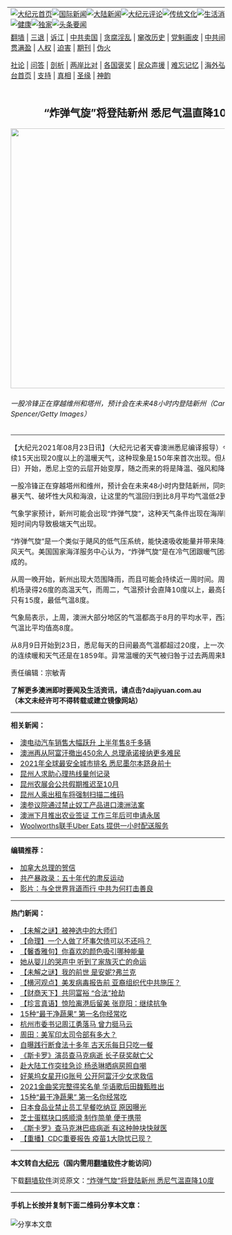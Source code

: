 <a name="1" id="1" target="_blank"></a><span id="1"></span>
<table align=center border="0"><tr><td colspan="2" VALIGN=TOP><a href="https://github.com/tjuayn320/djy/blob/master/gb/nf1351518.md#1"><img src="https://raw.githubusercontent.com/tjuayn320/www/master/t/djy/1.jpg" title="大纪元首页" alt="大纪元首页"></a><a href="https://github.com/tjuayn320/djy/blob/master/gb/n24hr.md#1"><img src="https://raw.githubusercontent.com/tjuayn320/www/master/t/djy/3.jpg" title="国际新闻" alt="国际新闻"></a><a href="https://github.com/tjuayn320/djy/blob/master/gb/nsc413.md#1"><img src="https://raw.githubusercontent.com/tjuayn320/www/master/t/djy/4.jpg" title="大陆新闻" alt="大陆新闻"></a><a href="https://github.com/tjuayn320/djy/blob/master/gb/news392.md#1"><img src="https://raw.githubusercontent.com/tjuayn320/www/master/t/djy/5.jpg" title="大纪元评论" alt="大纪元评论"></a><a href="https://github.com/tjuayn320/djy/blob/master/gb/news2007.md#1"><img src="https://raw.githubusercontent.com/tjuayn320/www/master/t/djy/6.jpg" title="传统文化" alt="传统文化"></a><a href="https://github.com/tjuayn320/djy/blob/master/gb/news2008.md#1"><img src="https://raw.githubusercontent.com/tjuayn320/www/master/t/djy/7.jpg" title="生活消费" alt="生活消费"></a><a href="https://github.com/tjuayn320/djy/blob/master/gb/ncyule.md#1"><img src="https://raw.githubusercontent.com/tjuayn320/www/master/t/djy/8.jpg" title="娱乐休闲" alt="娱乐休闲"></a><a href="https://github.com/tjuayn320/djy/blob/master/gb/nsc1002.md#1"><img src="https://raw.githubusercontent.com/tjuayn320/www/master/t/djy/9.jpg" title="健康" alt="健康"></a><a href="https://github.com/tjuayn320/djy/blob/master/gb/nf6092.md#1"><img src="https://raw.githubusercontent.com/tjuayn320/www/master/t/djy/10a.jpg" title="独家" alt="独家"></a><a href="https://github.com/tjuayn320/djy/blob/master/gb/nf4514.md#1"><img src="https://raw.githubusercontent.com/tjuayn320/www/master/t/djy/12a.jpg" title="头条要闻" alt="头条要闻"></a></td></tr>
<tr><td colspan="2" VALIGN=TOP><a target="_blank" href="https://github.com/tjuayn320/www/blob/master/README.md?zsrh#1">翻墙</a> | <a target="_blank" href="https://github.com/tjuayn320/djy/blob/master/gb/nf5657.md#1">三退</a> | <a target="_blank" href="https://github.com/tjuayn320/djy/blob/master/gb/nf6124.md#1">诉江</a> | <a target="_blank" href="https://github.com/tjuayn320/djy/blob/master/gb/nf1176117.md#1">中共卖国</a> | <a target="_blank" href="https://github.com/tjuayn320/djy/blob/master/gb/nf5773.md#1">贪腐淫乱</a> | <a target="_blank" href="https://github.com/tjuayn320/djy/blob/master/gb/nf1176115.md#1">窜改历史</a> | <a target="_blank" href="https://github.com/tjuayn320/djy/blob/master/gb/nf1176107.md#1">党魁画皮</a> | <a target="_blank" href="https://github.com/tjuayn320/djy/blob/master/gb/nf1320400.md#1">中共间谍</a> | <a target="_blank" href="https://github.com/tjuayn320/djy/blob/master/gb/nf1176114.md#1">破坏传统</a> | <a target="_blank" href="https://github.com/tjuayn320/ntdtv/blob/master/gb/prog447_1.md#1">恶贯满盈</a> | <a target="_blank" href="https://github.com/tjuayn320/djy/blob/master/gb/ncid278.md#1">人权</a> | <a target="_blank" href="https://github.com/tjuayn320/djy/blob/master/gb/nf1176111.md#1">迫害</a> | <a target="_blank" href="https://gitlab.com/szzdlab/mh-qikan/blob/master/README.md#1">期刊</a> | <a target="_blank" href="https://github.com/tjuayn320/djy/blob/master/gb/nf5562.md#1">伪火</a></p><p><a target="_blank" href="https://github.com/tjuayn320/djy/blob/master/gb/9p.md#1">社论</a> | <a target="_blank" href="https://github.com/tjuayn320/djy/blob/master/gb/nf4378.md#1">问答</a> | <a target="_blank" href="https://github.com/tjuayn320/djy/blob/master/gb/nf5792.md#1">剖析</a> | <a target="_blank" href="https://github.com/tjuayn320/djy/blob/master/gb/nf5735.md#1">两岸比对</a> | <a target="_blank" href="https://github.com/tjuayn320/djy/blob/master/gb/nf6119.md#1">各国褒奖</a> | <a target="_blank" href="https://github.com/tjuayn320/djy/blob/master/gb/nf6120.md#1">民众声援</a> | <a target="_blank" href="https://github.com/tjuayn320/djy/blob/master/gb/nf1188594.md#1">难忘记忆</a> | <a target="_blank" href="https://github.com/tjuayn320/djy/blob/master/gb/nf3180.md#1">海外弘传</a> | <a target="_blank" href="https://github.com/tjuayn320/djy/blob/master/gb/nf5410.md#1">万人上访</a> | <a target="_blank" href="https://github.com/tjuayn320/www/blob/master/README.md?zsrh#1">平台首页</a> | <a target="_blank" href="https://github.com/tjuayn320/djy/blob/master/gb/nf4386.md#1">支持</a> | <a target="_blank" href="https://github.com/tjuayn320/djy/blob/master/gb/nf4389.md#1">真相</a> | <a target="_blank" href="https://github.com/tjuayn320/djy/blob/master/gb/nf5790.md#1">圣缘</a> | <a target="_blank" href="https://github.com/tjuayn320/djy/blob/master/gb/nf4786.md#1">神韵</a></td></tr>
<tr><td VALIGN=TOP width="626"><h2 align=center>“炸弹气旋”将登陆新州 悉尼气温直降10度</h2>
<img width="600" src="https://i.epochtimes.com/assets/uploads/2021/08/id13181506-GettyImages-902833308-600x400.jpg" />
<h6>一股冷锋正在穿越维州和塔州，预计会在未来48小时内登陆新州（Cameron Spencer/Getty Images）
</h6>
<hr>
<p>【大纪元2021年08月23日讯】（大纪元记者天睿澳洲悉尼编译报导）今冬的悉尼连续15天出现20度以上的温暖天气，这种现象是150年来首次出现。但从周一（8月23日）开始，悉尼上空的云层开始变厚，随之而来的将是降温、强风和降雨。</p>
<p>一股冷锋正在穿越塔州和维州，预计会在未来48小时内登陆新州，同时带来大雨、雷暴天气、破坏性大风和海浪，让这里的气温回归到比8月平均气温低2到5度的水平。</p>
<p>气象学家预计，新州可能会出现“<ahref="https://github.com/tjuayn320/djy/blob/master/gb/tag/%E7%82%B8%E5%BC%B9%E6%B0%94%E6%97%8B.md#1">炸弹气旋</a>”，这种天气条件出现在海岸附近时，会在短时间内导致极端天气出现。</p>
<p>“<ahref="https://github.com/tjuayn320/djy/blob/master/gb/tag/%E7%82%B8%E5%BC%B9%E6%B0%94%E6%97%8B.md#1">炸弹气旋</a>”是一个类似于飓风的低气压系统，能快速吸收能量并带来降温、降雨及大风天气。美国国家海洋服务中心认为，“炸弹气旋”是在冷气团跟暖气团相遇的时候形成的。</p>
<p>从周一晚开始，新州出现大范围降雨，而且可能会持续近一周时间。周一中午，悉尼机场录得26度的高温天气，而周二，气温预计会直降10度以上，最高日间气温预计只有15度，最低气温8度。</p>
<p>气象局表示，上周，澳洲大部分地区的气温都高于8月的平均水平，西澳内陆地区的气温比平均值高8度。</p>
<p>从8月9日开始到23日，悉尼每天的日间最高气温都超过20度，上一次冬季出现类似的连续暖和天气还是在1859年。异常温暖的天气被归咎于过去两周来缺少降雨。◇</p>
<p>责任编辑：宗敏青</p>
<p><strong>了解更多<ahref="https://github.com/tjuayn320/djy/blob/master/gb/tag/%e6%be%b3%e6%b4%b2.md#1" data-cke-saved-href="https://github.com/tjuayn320/djy/blob/master/gb/tag/%e6%be%b3%e6%b4%b2.md#1">澳洲</a>即时要闻及生活资讯，请点击?<ahref="http://dajiyuan.com.au/" data-cke-saved-href="http://dajiyuan.com.au/">dajiyuan.com.au</a></strong><br />
<strong>（本文未经许可不得转载或建立镜像网站）</strong></p>

<hr>


<strong>相关新闻：</strong>
<li><a href="https://github.com/tjuayn320/djy/blob/master/gb/21/8/23/n13181200.md#1">澳电动汽车销售大幅跃升 上半年售8千多辆</a></li>
<li><a href="https://github.com/tjuayn320/djy/blob/master/gb/21/8/23/n13181265.md#1">澳洲再从阿富汗撤出450余人 总理承诺接纳更多难民</a></li>
<li><a href="https://github.com/tjuayn320/djy/blob/master/gb/21/8/23/n13181246.md#1">2021年全球最安全城市排名 悉尼墨尔本跻身前十</a></li>
<li><a href="https://github.com/tjuayn320/djy/blob/master/gb/21/8/23/n13181221.md#1">昆州人求助心理热线量创记录</a></li>
<li><a href="https://github.com/tjuayn320/djy/blob/master/gb/21/8/23/n13181174.md#1">昆州农展会公共假期推迟至10月</a></li>
<li><a href="https://github.com/tjuayn320/djy/blob/master/gb/21/8/23/n13181073.md#1">昆州人乘出租车将强制扫描二维码</a></li>
<li><a href="https://github.com/tjuayn320/djy/blob/master/gb/21/8/23/n13181029.md#1">澳参议院通过禁止奴工产品进口澳洲法案</a></li>
<li><a href="https://github.com/tjuayn320/djy/blob/master/gb/21/8/23/n13181015.md#1">澳洲下月推出农业签证 工作三年后可申请永居</a></li>
<li><a href="https://github.com/tjuayn320/djy/blob/master/gb/21/8/23/n13180723.md#1">Woolworths联手Uber Eats 提供一小时配送服务</a></li>
<hr>


<strong>编辑推荐：</strong>
<li><a href="https://github.com/upjkzu3674/djy/blob/master/gb/15/12/10/n4593139.md?dfh#1" target="_blank">加拿大总理的贺信</a></li><li><a href="https://github.com/tsiac2612/djy/blob/master/gb/18/10/21/n10798292.md#1" target="_blank">共产暴政录：五十年代的肃反运动</a></li><li><a href="https://github.com/tsiac2612/djy/blob/master/gb/19/1/24/n10998917.md#1" target="_blank">影片：与全世界背道而行 中共为何打击善良</a></li>
<hr>

<strong>热门新闻：</strong>
<li><a href="https://github.com/tjuayn320/djy/blob/master/gb/21/8/17/n13169214.md#1">【未解之谜】被神选中的大师们</a></li>
<li><a href="https://github.com/tjuayn320/djy/blob/master/gb/21/7/23/n13108843.md#1">【命理】一个人做了坏事欠债可以不还吗？</a></li>
<li><a href="https://github.com/tjuayn320/djy/blob/master/gb/21/8/15/n13163984.md#1">【馨香雅句】你喜欢的颜色吸引哪种能量</a></li>
<li><a href="https://github.com/tjuayn320/djy/blob/master/gb/21/7/24/n13112860.md#1">她从婴儿的哭声中 听到了家族灭亡的命运</a></li>
<li><a href="https://github.com/tjuayn320/djy/blob/master/gb/21/8/13/n13161080.md#1">【未解之谜】我的前世  是安妮?弗兰克</a></li>
<li><a href="https://github.com/tjuayn320/djy/blob/master/gb/21/8/21/n13178649.md#1">【横河观点】美发病毒报告前 亚裔组织代中共施压？</a></li>
<li><a href="https://github.com/tjuayn320/djy/blob/master/gb/21/8/21/n13178623.md#1">【财商天下】共同富裕 “合法”抢劫</a></li>
<li><a href="https://github.com/tjuayn320/djy/blob/master/gb/21/8/21/n13178150.md#1">【珍言真语】惊险离港后留美 张崑阳：继续抗争</a></li>
<li><a href="https://github.com/tjuayn320/djy/blob/master/gb/21/8/20/n13175453.md#1">15种“最干净蔬果” 第一名你经常吃</a></li>
<li><a href="https://github.com/tjuayn320/djy/blob/master/gb/21/8/21/n13178319.md#1">杭州市委书记周江勇落马 曾力挺马云</a></li>
<li><a href="https://github.com/tjuayn320/djy/blob/master/gb/21/8/21/n13177149.md#1">周田：美军印太司令部有多大？</a></li>
<li><a href="https://github.com/tjuayn320/djy/blob/master/gb/21/8/20/n13176794.md#1">自曝践行断食法十多年 古天乐每日只吃一餐</a></li>
<li><a href="https://github.com/tjuayn320/djy/blob/master/gb/21/8/20/n13175770.md#1">《斯卡罗》演员查马克病逝 长子获奖献亡父</a></li>
<li><a href="https://github.com/tjuayn320/djy/blob/master/gb/21/8/20/n13176911.md#1">赴大陆工作突挂急诊 杨丞琳晒病房照自嘲</a></li>
<li><a href="https://github.com/tjuayn320/djy/blob/master/gb/21/8/22/n13179064.md#1">好莱坞女星开IG账号 公开阿富汗少女求救信</a></li>
<li><a href="https://github.com/tjuayn320/djy/blob/master/gb/21/8/18/n13170824.md#1">2021金曲奖完整得奖名单 华语歌后田馥甄胜出</a></li>
<li><a href="https://github.com/tjuayn320/djy/blob/master/gb/21/8/20/n13175453.md#1">15种“最干净蔬果” 第一名你经常吃</a></li>
<li><a href="https://github.com/tjuayn320/djy/blob/master/gb/21/8/20/n13175719.md#1">日本食品业禁止员工早餐吃纳豆 原因曝光</a></li>
<li><a href="https://github.com/tjuayn320/djy/blob/master/gb/21/8/20/n13176265.md#1">芝士蛋糕块口感顺滑 制作简单 便于携带</a></li>
<li><a href="https://github.com/tjuayn320/djy/blob/master/gb/21/8/21/n13177668.md#1">《斯卡罗》查马克淋巴癌病逝 有这种肿块快就医</a></li>
<li><a href="https://github.com/tjuayn320/djy/blob/master/gb/21/8/21/n13178015.md#1">【重播】CDC重要报告 疫苗1大隐忧已现？</a></li>
<hr>

<strong>本文转自<a href="https://www.epochtimes.com">大纪元</a>（国内需用<a href="https://github.com/tjuayn320/www/blob/master/README.md#8">翻墙软件</a>才能访问）</strong><p>下载<a href="https://github.com/tjuayn320/www/blob/master/README.md#8">翻墙软件</a>浏览原文：<a href="https://www.epochtimes.com/gb/21/8/23/n13181500.htm">“炸弹气旋”将登陆新州 悉尼气温直降10度</a></p><hr>

<strong>手机上长按并复制下面二维码分享本文章：</strong><br><br><img src="https://chart.apis.google.com/chart?cht=qr&chs=240x240&choe=UTF-8&chld=M|2&chl=https://github.com/tjuayn320/djy/blob/master/gb/21/8/23/n13181500.md%231" title="分享本文章"></td><td VALIGN=TOP><a href="https://github.com/tjuayn320/djy/blob/master/gb/16/1/21/n4622075.md?dfh#1" target="_blank"><img src="https://raw.githubusercontent.com/tjuayn320/djy/master/gb/300/wei-f1.jpg" title="中共的伪火骗局"  alt="中共的伪火骗局"></a><br><a href="https://github.com/tjuayn320/www/blob/master/README.md?dfh#9" target="_blank"><img src="https://raw.githubusercontent.com/tjuayn320/djy/master/gb/300/yong-h.jpg" title="永恒的见证"  alt="永恒的见证"></a><br><a href="https://github.com/tjuayn320/djy/blob/master/gb/13/9/29/n3974789.md?dfh#1" target="_blank"><img src="https://raw.githubusercontent.com/tjuayn320/djy/master/gb/300/shang-lnz.jpg" title="善良女子被中共投男牢"  alt="善良女子被中共投男牢"></a><br><a href="https://github.com/tjuayn320/djy/blob/master/gb/16/3/16/n4663449.md?dfh#1" target="_blank"><img src="https://raw.githubusercontent.com/tjuayn320/djy/master/gb/300/huo-z3.jpg" title="警卫目击活摘器官"  alt="警卫目击活摘器官"></a><br><a href="https://github.com/tjuayn320/djy/blob/master/gb/16/8/7/n8177641.md?dfh#1" target="_blank"><img src="https://raw.githubusercontent.com/tjuayn320/djy/master/gb/300/huo-z4.jpg" title="证人描述活摘恐怖"  alt="证人描述活摘恐怖"></a><br><a href="https://github.com/tjuayn320/djy/blob/master/gb/10/4/19/n2881569.md?dfh#1" target="_blank"><img src="https://raw.githubusercontent.com/tjuayn320/djy/master/gb/300/huo-z1.jpg" title="揭开活摘器官黑幕"  alt="揭开活摘器官黑幕"></a><br><a href="https://github.com/tjuayn320/djy/blob/master/gb/10/11/7/n3077476.md?dfh#1" target="_blank"><img src="https://raw.githubusercontent.com/tjuayn320/djy/master/gb/300/ma-ks.jpg" title="马克思的成魔之路"  alt="马克思的成魔之路"></a><br><a href="https://github.com/tjuayn320/djy/blob/master/gb/14/6/9/n4173977.md?dfh#1" target="_blank"><img src="https://raw.githubusercontent.com/tjuayn320/djy/master/gb/300/chang-zs.jpg" title="藏字石 蕴天机"  alt="藏字石 蕴天机"></a><br><a href="https://github.com/tjuayn320/djy/blob/master/gb/18/5/10/n10381511.md?dfh#1" target="_blank"><img src="https://raw.githubusercontent.com/tjuayn320/djy/master/gb/300/st1.jpg" title="关注三亿人三退"  alt="关注三亿人三退"></a><br><a href="https://github.com/tjuayn320/djy/blob/master/gb/18/3/21/n10237682.md?dfh#1" target="_blank"><img src="https://raw.githubusercontent.com/tjuayn320/djy/master/gb/300/jie-t.jpg" title="解体中共复兴中华"  alt="解体中共复兴中华"></a><br><a href="https://github.com/tjuayn320/djy/blob/master/gb/9/2/9/n2422991.md?dfh#1" target="_blank"><img src="https://raw.githubusercontent.com/tjuayn320/djy/master/gb/300/gao-zs.jpg" title="中共迫害良心律师"  alt="中共迫害良心律师"></a><br><a href="https://github.com/tjuayn320/djy/blob/master/gb/18/12/9/n10900044.md?dfh#1" target="_blank"><img src="https://raw.githubusercontent.com/tjuayn320/djy/master/gb/300/sj1.jpg" title="三百多万人举报江泽民"  alt="三百多万人举报江泽民"></a><br><a href="https://github.com/tjuayn320/djy/blob/master/gb/18/8/28/n10672014.md?dfh#1" target="_blank"><img src="https://raw.githubusercontent.com/tjuayn320/djy/master/gb/300/sj2.jpg" title="这些官员为何起诉江泽民"  alt="这些官员为何起诉江泽民"></a><br><a href="https://github.com/tjuayn320/djy/blob/master/gb/8/12/18/n2367165.md?dfh#1" target="_blank"><img src="https://raw.githubusercontent.com/tjuayn320/djy/master/gb/300/liangan.jpg" title="海峡两岸的强烈对比"  alt="海峡两岸的强烈对比"></a><br><a href="https://github.com/tjuayn320/djy/blob/master/gb/15/12/10/n4593139.md?dfh#1" target="_blank"><img src="https://raw.githubusercontent.com/tjuayn320/djy/master/gb/300/jia-ndzl.jpg" title="加拿大总理的贺信"  alt="加拿大总理的贺信"></a><br><a href="https://github.com/tjuayn320/djy/blob/master/gb/11/6/17/n3289382.md?dfh#1" target="_blank"><img src="https://raw.githubusercontent.com/tjuayn320/djy/master/gb/300/xiao-wd.jpg" title="探寻真相兼听则明"  alt="探寻真相兼听则明"></a><br><a href="https://github.com/tjuayn320/djy/blob/master/gb/18/10/27/n10812623.md?dfh#1" target="_blank"><img src="https://raw.githubusercontent.com/tjuayn320/djy/master/gb/300/yindu.jpg" title="印度媒体报道东方"  alt="印度媒体报道东方"></a><br><a href="https://github.com/tjuayn320/djy/blob/master/gb/18/6/9/n10469652.md?dfh#1" target="_blank"><img src="https://raw.githubusercontent.com/tjuayn320/djy/master/gb/300/xie-j.jpg" title="不一样的海外校园"  alt="不一样的海外校园"></a><br><a href="https://github.com/tjuayn320/djy/blob/master/gb/7/4/5/n1669415.md?dfh#1" target="_blank"><img src="https://raw.githubusercontent.com/tjuayn320/djy/master/gb/300/li-up.jpg" title="从大师到徒弟的传奇"  alt="从大师到徒弟的传奇"></a><br><a href="https://github.com/tjuayn320/djy/blob/master/gb/17/5/26/n9191512.md?dfh#1" target="_blank"><img src="https://raw.githubusercontent.com/tjuayn320/djy/master/gb/300/zfl2.jpg" title="亿万人与东方一本奇书"  alt="亿万人与东方一本奇书"></a><br><a href="https://github.com/tjuayn320/djy/blob/master/gb/13/11/27/n4020290.md?dfh#1" target="_blank"><img src="https://raw.githubusercontent.com/tjuayn320/djy/master/gb/300/zhen-h.jpg" title="大陆见不到的震撼场面"  alt="大陆见不到的震撼场面"></a><br><a href="https://github.com/tjuayn320/djy/blob/master/gb/15/7/17/n4482910.md?dfh#1" target="_blank"><img src="https://raw.githubusercontent.com/tjuayn320/djy/master/gb/300/dalu-sk.jpg" title="人心向善 大陆当初盛况"  alt="人心向善 大陆当初盛况"></a><br><a href="https://github.com/tjuayn320/djy/blob/master/gb/19/1/5/n10955468.md?dfh#1" target="_blank"><img src="https://raw.githubusercontent.com/tjuayn320/djy/master/gb/300/zfl1.jpg" title="追寻真理 这书讲什么"  alt="追寻真理 这书讲什么"></a><br><a href="https://github.com/tjuayn320/www/blob/master/README.md?dfh#1" target="_blank"><img src="https://raw.githubusercontent.com/tjuayn320/djy/master/gb/300/fq1.jpg" title="下载免费翻墙软件"  alt="下载免费翻墙软件"></a><br></td></tr></table>
